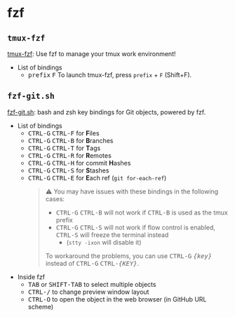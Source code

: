 # fzf

## `tmux-fzf`

[tmux-fzf](https://github.com/sainnhe/tmux-fzf): Use fzf to manage your tmux work environment!

- List of bindings
  - <kbd>prefix</kbd> <kbd>F</kbd> To launch tmux-fzf, press `prefix` + `F` (Shift+F).

## `fzf-git.sh`

[fzf-git.sh](https://github.com/junegunn/fzf-git.sh): bash and zsh key bindings for Git objects, powered by fzf.

- List of bindings
  - <kbd>CTRL-G</kbd> <kbd>CTRL-F</kbd> for **F**iles
  - <kbd>CTRL-G</kbd> <kbd>CTRL-B</kbd> for **B**ranches
  - <kbd>CTRL-G</kbd> <kbd>CTRL-T</kbd> for **T**ags
  - <kbd>CTRL-G</kbd> <kbd>CTRL-R</kbd> for **R**emotes
  - <kbd>CTRL-G</kbd> <kbd>CTRL-H</kbd> for commit **H**ashes
  - <kbd>CTRL-G</kbd> <kbd>CTRL-S</kbd> for **S**tashes
  - <kbd>CTRL-G</kbd> <kbd>CTRL-E</kbd> for **E**ach ref (`git for-each-ref`)
    > :warning: You may have issues with these bindings in the following cases:
    >
    > - <kbd>CTRL-G</kbd> <kbd>CTRL-B</kbd> will not work if
    >   <kbd>CTRL-B</kbd> is used as the tmux prefix
    > - <kbd>CTRL-G</kbd> <kbd>CTRL-S</kbd> will not work if flow control is enabled,
    >   <kbd>CTRL-S</kbd> will freeze the terminal instead
    >   - (`stty -ixon` will disable it)
    >
    > To workaround the problems, you can use
    > <kbd>CTRL-G</kbd> <kbd>_{key}_</kbd> instead of
    > <kbd>CTRL-G</kbd> <kbd>CTRL-_{KEY}_</kbd>.
- Inside fzf
  - <kbd>TAB</kbd> or <kbd>SHIFT-TAB</kbd> to select multiple objects
  - <kbd>CTRL-/</kbd> to change preview window layout
  - <kbd>CTRL-O</kbd> to open the object in the web browser (in GitHub URL scheme)
